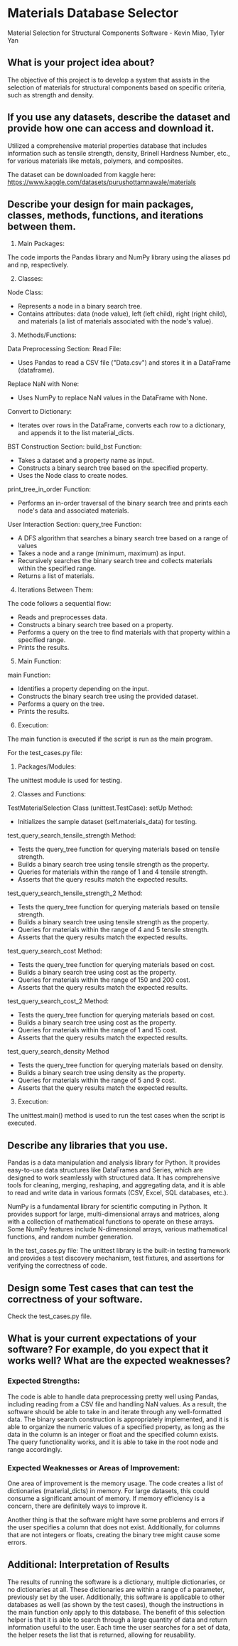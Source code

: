 # Materials Database Selector

Material Selection for Structural Components Software - Kevin Miao, Tyler Yan

## What is your project idea about?

The objective of this project is to develop a system that assists in the selection of materials for structural components based on specific criteria, such as strength and density.

## If you use any datasets, describe the dataset and provide how one can access and download it.

Utilized a comprehensive material properties database that includes information such as tensile strength, density, Brinell Hardness Number, etc., for various materials like metals, polymers, and composites.

The dataset can be downloaded from kaggle here: https://www.kaggle.com/datasets/purushottamnawale/materials

## Describe your design for main packages, classes, methods, functions, and iterations between them.

1. Main Packages:

The code imports the Pandas library and NumPy library using the aliases pd and np, respectively.

2. Classes:

Node Class:
- Represents a node in a binary search tree.
- Contains attributes: data (node value), left (left child), right (right child), and materials (a list of materials associated with the node's value).

3. Methods/Functions:

Data Preprocessing Section:
Read File:
- Uses Pandas to read a CSV file ("Data.csv") and stores it in a DataFrame (dataframe).

Replace NaN with None:
- Uses NumPy to replace NaN values in the DataFrame with None.

Convert to Dictionary:
- Iterates over rows in the DataFrame, converts each row to a dictionary, and appends it to the list material_dicts.

BST Construction Section:
build_bst Function:
- Takes a dataset and a property name as input.
- Constructs a binary search tree based on the specified property.
- Uses the Node class to create nodes.

print_tree_in_order Function:
- Performs an in-order traversal of the binary search tree and prints each node's data and associated materials.

User Interaction Section:
query_tree Function:
- A DFS algorithm that searches a binary search tree based on a range of values
- Takes a node and a range (minimum, maximum) as input.
- Recursively searches the binary search tree and collects materials within the specified range.
- Returns a list of materials.

4. Iterations Between Them:

The code follows a sequential flow:
- Reads and preprocesses data.
- Constructs a binary search tree based on a property.
- Performs a query on the tree to find materials with that property within a specified range.
- Prints the results.
5. Main Function:

main Function:
- Identifies a property depending on the input.
- Constructs the binary search tree using the provided dataset.
- Performs a query on the tree.
- Prints the results.
6. Execution:

The main function is executed if the script is run as the main program.

For the test_cases.py file:

1. Packages/Modules:

The unittest module is used for testing.

2. Classes and Functions:

TestMaterialSelection Class (unittest.TestCase):
setUp Method:
- Initializes the sample dataset (self.materials_data) for testing.

test_query_search_tensile_strength Method:
- Tests the query_tree function for querying materials based on tensile strength.
- Builds a binary search tree using tensile strength as the property.
- Queries for materials within the range of 1 and 4 tensile strength.
- Asserts that the query results match the expected results.

test_query_search_tensile_strength_2 Method:
- Tests the query_tree function for querying materials based on tensile strength.
- Builds a binary search tree using tensile strength as the property.
- Queries for materials within the range of 4 and 5 tensile strength.
- Asserts that the query results match the expected results.

test_query_search_cost Method:
- Tests the query_tree function for querying materials based on cost.
- Builds a binary search tree using cost as the property.
- Queries for materials within the range of 150 and 200 cost.
- Asserts that the query results match the expected results.

test_query_search_cost_2 Method: 
- Tests the query_tree function for querying materials based on cost.
- Builds a binary search tree using cost as the property.
- Queries for materials within the range of 1 and 15 cost.
- Asserts that the query results match the expected results.

test_query_search_density Method
- Tests the query_tree function for querying materials based on density.
- Builds a binary search tree using density as the property.
- Queries for materials within the range of 5 and 9 cost.
- Asserts that the query results match the expected results.

3. Execution:

The unittest.main() method is used to run the test cases when the script is executed.

## Describe any libraries that you use.

Pandas is a data manipulation and analysis library for Python. It provides easy-to-use data structures like DataFrames and Series, which are designed to work seamlessly with structured data. It has comprehensive tools for cleaning, merging, reshaping, and aggregating data, and it is able to read and write data in various formats (CSV, Excel, SQL databases, etc.).

NumPy is a fundamental library for scientific computing in Python. It provides support for large, multi-dimensional arrays and matrices, along with a collection of mathematical functions to operate on these arrays. Some NumPy features include N-dimensional arrays, various mathematical functions, and random number generation.

In the test_cases.py file: The unittest library is the built-in testing framework and provides a test discovery mechanism, test fixtures, and assertions for verifying the correctness of code.

## Design some Test cases that can test the correctness of your software.

Check the test_cases.py file.

## What is your current expectations of your software? For example, do you expect that it works well? What are the expected weaknesses?

### Expected Strengths:

The code is able to handle data preprocessing pretty well using Pandas, including reading from a CSV file and handling NaN values. As a result, the software should be able to take in and iterate through any well-formatted data. The binary search construction is appropriately implemented, and it is able to organize the numeric values of a specified property, as long as the data in the column is an integer or float and the specified column exists. The query functionality works, and it is able to take in the root node and range accordingly.

### Expected Weaknesses or Areas of Improvement:

One area of improvement is the memory usage. The code creates a list of dictionaries (material_dicts) in memory. For large datasets, this could consume a significant amount of memory. If memory efficiency is a concern, there are definitely ways to improve it.

Another thing is that the software might have some problems and errors if the user specifies a column that does not exist. Additionally, for columns that are not integers or floats, creating the binary tree might cause some errors.

## Additional: Interpretation of Results

The results of running the software is a dictionary, multiple dictionaries, or no dictionaries at all. These dictionaries are within a range of a parameter, previously set by the user. Additionally, this software is applicable to other databases as well (as shown by the test cases), though the instructions in the main function only apply to this database. The benefit of this selection helper is that it is able to search through a large quantity of data and return information useful to the user. Each time the user searches for a set of data, the helper resets the list that is returned, allowing for reusability.
